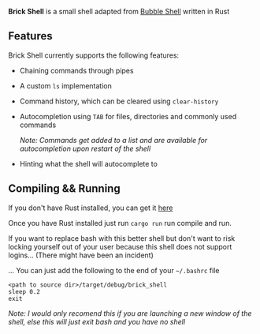 **Brick Shell** is a small shell adapted from [Bubble Shell](https://github.com/JoshMcguigan/bubble-shell/) written in Rust

## Features

Brick Shell currently supports the following features:

- Chaining commands through pipes
- A custom `ls` implementation
- Command history, which can be cleared using `clear-history`
- Autocompletion using `TAB` for files, directories and commonly used commands

    *Note: Commands get added to a list and are available for autocompletion upon restart of the shell*
- Hinting what the shell will autocomplete to

## Compiling && Running
If you don't have Rust installed, you can get it [here](https://www.rust-lang.org/tools/install)

Once you have Rust installed just run `cargo run` run compile and run.

If you want to replace bash with this better shell but don't want to risk locking yourself out of your user because this shell does not support logins... (There might have been an incident)

... You can just add the following to the end of your `~/.bashrc` file

```
<path to source dir>/target/debug/brick_shell
sleep 0.2
exit
```

*Note: I would only recomend this if you are launching a new window of the shell, else this will just exit bash and you have no shell*